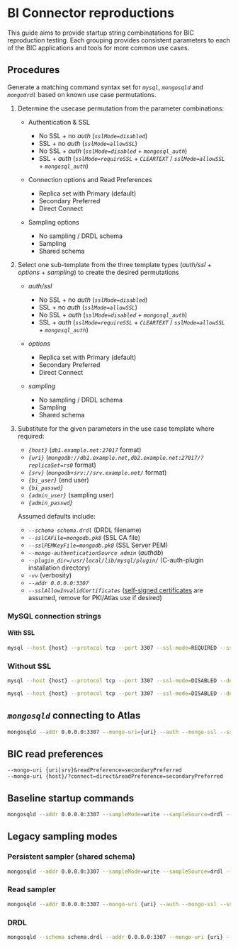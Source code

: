 # BI Connector reproductions

This guide aims to provide startup string combinatations for BIC reproduction testing.  Each grouping provides consistent parameters to each of the BIC applications and tools for more common use cases.

## Procedures

Generate a matching command syntax set for _`mysql`_, _`mongosqld`_ and _`mongodrdl`_ based on known use case permutations.

1. Determine the usecase permutation from the parameter combinations:

   - Authentication & SSL
     - No SSL + no _auth_ (_`sslMode=disabled`_)
     - SSL + no _auth_ (_`sslMode=allowSSL`_)
     - No SSL + _auth_ (_`sslMode=disabled`_ + _`mongosql_auth`_)
     - SSL + _auth_ (_`sslMode=requireSSL`_ + _`CLEARTEXT`_ / _`sslMode=allowSSL`_ + _`mongosql_auth`_)

   - Connection options and Read Preferences
     - Replica set with Primary (default)
     - Secondary Preferred
     - Direct Connect

   - Sampling options
     - No sampling / DRDL schema
     - Sampling
     - Shared schema

2. Select one sub-template from the three template types (_auth/ssl_ + _options_ + _sampling_) to create the desired permutations

   - _auth/ssl_
     - No SSL + no _auth_ (_`sslMode=disabled`_)
     - SSL + no _auth_ (_`sslMode=allowSSL`_)
     - No SSL + _auth_ (_`sslMode=disabled`_ + _`mongosql_auth`_)
     - SSL + _auth_ (_`sslMode=requireSSL`_ + _`CLEARTEXT`_ / _`sslMode=allowSSL`_ + _`mongosql_auth`_)

   - _options_
     - Replica set with Primary (default)
     - Secondary Preferred
     - Direct Connect

   - _sampling_
     - No sampling / DRDL schema
     - Sampling
     - Shared schema

3. Substitute for the given parameters in the use case template where required:

   - _`{host}`_ (_`db1.example.net:27017`_ format)
   - _`{uri}`_ (_`mongodb://db1.example.net,db2.example.net:27017/?replicaSet=rs0`_ format)
   - _`{srv}`_ (_`mongodb+srv://srv.example.net/`_ format)
   - _`{bi_user}`_ (end user)
   - _`{bi_passwd}`_
   - _`{admin_user}`_ (sampling user)
   - _`{admin_passwd}`_

   Assumed defaults include:

   - _`--schema schema.drdl`_ (DRDL filename)
   - _`--sslCAFile=mongodb.pk8`_ (SSL CA file)
   - _`--sslPEMKeyFile=mongodb.pk8`_ (SSL Server PEM)
   - _`--mongo-authenticationSource admin`_ (_authdb_)
   - _`--plugin_dir=/usr/local/lib/mysql/plugin/`_ (C-auth-plugin installation directory)
   - _`-vv`_ (verbosity)
   - _`--addr 0.0.0.0:3307`_
   - _`--sslAllowInvalidCertificates`_ ([self-signed certificates](SSL%20commands.md#generating-common-use-certificates) are assumed, remove for PKI/Atlas use if desired)

### MySQL connection strings

#### With SSL

```bash
mysql --host {host} --protocol tcp --port 3307 --ssl-mode=REQUIRED --ssl-ca mongodb.pk8 --enable-cleartext-plugin -u {bi_user} -p
```

### Without SSL

```bash
mysql --host {host} --protocol tcp --port 3307 --ssl-mode=DISABLED --default-auth=mongosql_auth --plugin_dir=/usr/local/lib/mysql/plugin/ -u {bi_user} -p
```

```bash
mysql --host {host} --protocol tcp --port 3307 --ssl-mode=DISABLED --default-auth=mongosql_auth -u {bi_user} -p
```

## _`mongosqld`_ connecting to Atlas

```bash
mongosqld --addr 0.0.0.0:3307 --mongo-uri={uri} --auth --mongo-ssl --sslAllowInvalidCertificates --sslCAFile=mongodb.pk8 --sslPEMKeyFile=mongodb.pk8 --sslMode=allowSSL --mongo-authenticationSource admin -u {user} -p {passwd} -vv
```

## BIC read preferences

```text
--mongo-uri {uri|srv}&readPreference=secondaryPreferred
--mongo-uri {host}/?connect=direct&readPreference=secondaryPreferred
```

## Baseline startup commands

```bash
mongosqld --addr 0.0.0.0:3307 --sampleMode=write --sampleSource=drdl --mongo-uri {uri} --auth --mongo-ssl --sslAllowInvalidCertificates --sslCAFile=mongodb.pk8 --sslPEMKeyFile=mongodb.pk8 --sslMode=allowSSL --mongo-authenticationSource admin -u {user} -p {passwd}
```

## Legacy sampling modes

### Persistent sampler (shared schema)

```bash
mongosqld --addr 0.0.0.0:3307 --sampleMode=write --sampleSource=drdl --mongo-uri {uri} --auth --mongo-ssl --sslAllowInvalidCertificates --sslCAFile=mongodb.pk8 --sslPEMKeyFile=mongodb.pk8 --sslMode=allowSSL --mongo-authenticationSource admin -u {user} -p {passwd}
```

### Read sampler

```bash
mongosqld --addr 0.0.0.0:3307 --mongo-uri {uri} --auth --mongo-ssl --sslAllowInvalidCertificates --sslCAFile=mongodb.pk8 --sslPEMKeyFile=mongodb.pk8 --sslMode=allowSSL --mongo-authenticationSource admin -u {user} -p {passwd} -vv
```

### DRDL

```bash
mongosqld --schema schema.drdl --addr 0.0.0.0:3307 --mongo-uri {uri} --auth --mongo-ssl --sslAllowInvalidCertificates --sslCAFile=mongodb.pk8 --sslPEMKeyFile=mongodb.pk8 --sslMode=allowSSL -u={user} -u={passwd} -vv
```
